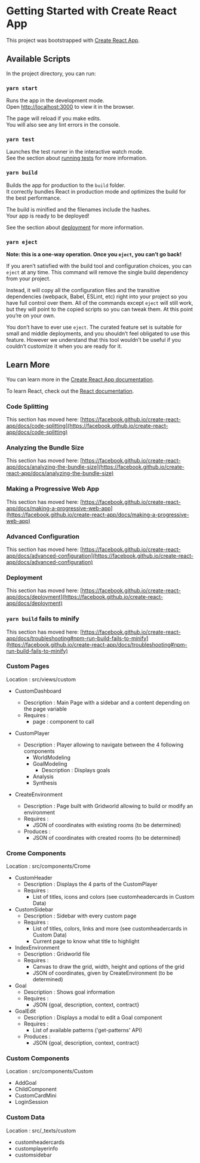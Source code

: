 # Getting Started with Create React App

This project was bootstrapped with [Create React App](https://github.com/facebook/create-react-app).

## Available Scripts

In the project directory, you can run:

### `yarn start`

Runs the app in the development mode.\
Open [http://localhost:3000](http://localhost:3000) to view it in the browser.

The page will reload if you make edits.\
You will also see any lint errors in the console.

### `yarn test`

Launches the test runner in the interactive watch mode.\
See the section about [running tests](https://facebook.github.io/create-react-app/docs/running-tests) for more information.

### `yarn build`

Builds the app for production to the `build` folder.\
It correctly bundles React in production mode and optimizes the build for the best performance.

The build is minified and the filenames include the hashes.\
Your app is ready to be deployed!

See the section about [deployment](https://facebook.github.io/create-react-app/docs/deployment) for more information.

### `yarn eject`

**Note: this is a one-way operation. Once you `eject`, you can’t go back!**

If you aren’t satisfied with the build tool and configuration choices, you can `eject` at any time. This command will remove the single build dependency from your project.

Instead, it will copy all the configuration files and the transitive dependencies (webpack, Babel, ESLint, etc) right into your project so you have full control over them. All of the commands except `eject` will still work, but they will point to the copied scripts so you can tweak them. At this point you’re on your own.

You don’t have to ever use `eject`. The curated feature set is suitable for small and middle deployments, and you shouldn’t feel obligated to use this feature. However we understand that this tool wouldn’t be useful if you couldn’t customize it when you are ready for it.

## Learn More

You can learn more in the [Create React App documentation](https://facebook.github.io/create-react-app/docs/getting-started).

To learn React, check out the [React documentation](https://reactjs.org/).

### Code Splitting

This section has moved here: [https://facebook.github.io/create-react-app/docs/code-splitting](https://facebook.github.io/create-react-app/docs/code-splitting)

### Analyzing the Bundle Size

This section has moved here: [https://facebook.github.io/create-react-app/docs/analyzing-the-bundle-size](https://facebook.github.io/create-react-app/docs/analyzing-the-bundle-size)

### Making a Progressive Web App

This section has moved here: [https://facebook.github.io/create-react-app/docs/making-a-progressive-web-app](https://facebook.github.io/create-react-app/docs/making-a-progressive-web-app)

### Advanced Configuration

This section has moved here: [https://facebook.github.io/create-react-app/docs/advanced-configuration](https://facebook.github.io/create-react-app/docs/advanced-configuration)

### Deployment

This section has moved here: [https://facebook.github.io/create-react-app/docs/deployment](https://facebook.github.io/create-react-app/docs/deployment)

### `yarn build` fails to minify

This section has moved here: [https://facebook.github.io/create-react-app/docs/troubleshooting#npm-run-build-fails-to-minify](https://facebook.github.io/create-react-app/docs/troubleshooting#npm-run-build-fails-to-minify)

### Custom Pages

Location : src/views/custom

- CustomDashboard
    - Description : Main Page with a sidebar and a content depending on the page variable 
    - Requires : 
      - page : component to call

- CustomPlayer
    - Description : Player allowing to navigate between the 4 following components
        - WorldModeling
        - GoalModeling
            - Description : Displays goals
        - Analysis
        - Synthesis
    
- CreateEnvironment
    - Description : Page built with Gridworld allowing to build or modify an environment
    - Requires :
        - JSON of coordinates with existing rooms (to be determined)
    - Produces :
        - JSON of coordinates with created rooms (to be determined)

### Crome Components

Location : src/components/Crome

- CustomHeader
    - Description : Displays the 4 parts of the CustomPlayer
    - Requires :
        - List of titles, icons and colors (see customheadercards in Custom Data)
- CustomSidebar
    - Description : Sidebar with every custom page
    - Requires :
        - List of titles, colors, links and more (see customheadercards in Custom Data)
        - Current page to know what title to highlight
- IndexEnvironment
    - Description : Gridworld file
    - Requires :
        - Canvas to draw the grid, width, height and options of the grid
        - JSON of coordinates, given by CreateEnvironment (to be determined)
- Goal
    - Description : Shows goal information
    - Requires :
        - JSON {goal, description, context, contract}
- GoalEdit
    - Description : Displays a modal to edit a Goal component
    - Requires :
        - List of available patterns ('get-patterns' API)
    - Produces :
        - JSON {goal, description, context, contract}

### Custom Components

Location : src/components/Custom

- AddGoal
- ChildComponent
- CustomCardMini
- LoginSession

### Custom Data

Location : src/_texts/custom

- customheadercards
- customplayerinfo
- customsidebar